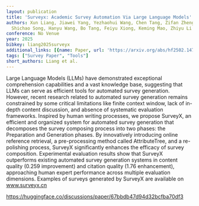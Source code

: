 ```yaml
---
layout: publication
title: 'Surveyx: Academic Survey Automation Via Large Language Models'
authors: Xun Liang, Jiawei Yang, Yezhaohui Wang, Chen Tang, Zifan Zheng, Simin Niu,
  Shichao Song, Hanyu Wang, Bo Tang, Feiyu Xiong, Keming Mao, Zhiyu Li
conference: No Venue
year: 2025
bibkey: liang2025surveyx
additional_links: [{name: Paper, url: 'https://arxiv.org/abs/hf2502.14776'}]
tags: ["Survey Paper", "Tools"]
short_authors: Liang et al.
---
```

Large Language Models (LLMs) have demonstrated exceptional comprehension capabilities and a vast knowledge base, suggesting that LLMs can serve as efficient tools for automated survey generation. However, recent research related to automated survey generation remains constrained by some critical limitations like finite context window, lack of in-depth content discussion, and absence of systematic evaluation frameworks. Inspired by human writing processes, we propose SurveyX, an efficient and organized system for automated survey generation that decomposes the survey composing process into two phases: the Preparation and Generation phases. By innovatively introducing online reference retrieval, a pre-processing method called AttributeTree, and a re-polishing process, SurveyX significantly enhances the efficacy of survey composition. Experimental evaluation results show that SurveyX outperforms existing automated survey generation systems in content quality (0.259 improvement) and citation quality (1.76 enhancement), approaching human expert performance across multiple evaluation dimensions. Examples of surveys generated by SurveyX are available on www.surveyx.cn

https://huggingface.co/discussions/paper/67bbdb47d94d32bcfba70df3